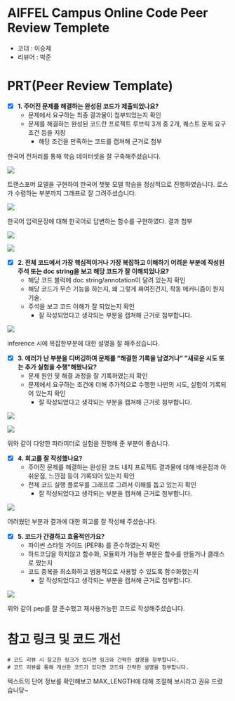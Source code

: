 # AIFFEL Campus Online Code Peer Review Templete
- 코더 : 이승제
- 리뷰어 : 박준

# PRT(Peer Review Template)
- [x]  **1. 주어진 문제를 해결하는 완성된 코드가 제출되었나요?**
    - 문제에서 요구하는 최종 결과물이 첨부되었는지 확인
    - 문제를 해결하는 완성된 코드란 프로젝트 루브릭 3개 중 2개, 
    퀘스트 문제 요구조건 등을 지칭
        - 해당 조건을 만족하는 코드를 캡쳐해 근거로 첨부


한국어 전처리를 통해 학습 데이터셋을 잘 구축해주셨습니다.

![](https://github.com/currybab/first-repository/assets/7679722/9ca09d58-e581-48c5-bd96-f3ca9b6f5bff)

트랜스포머 모델을 구현하여 한국어 챗봇 모델 학습을 정상적으로 진행하였습니다.
로스가 수렴하는 부분까지 그래프로 잘 그려주셨습니다.

![](https://github.com/currybab/first-repository/assets/7679722/d5f1102b-646d-4c44-b006-9d2fea0ec5fa)

한국어 입력문장에 대해 한국어로 답변하는 함수를 구현하였다. 결과 첨부

![](https://github.com/currybab/first-repository/assets/7679722/be663d93-4e79-40ea-bc51-9184648bc2bb)

![](https://github.com/currybab/first-repository/assets/7679722/14b2b2d0-235e-4a40-a539-fcbd1e3b4084)


    
- [x]  **2. 전체 코드에서 가장 핵심적이거나 가장 복잡하고 이해하기 어려운 부분에 작성된 
주석 또는 doc string을 보고 해당 코드가 잘 이해되었나요?**
    - 해당 코드 블럭에 doc string/annotation이 달려 있는지 확인
    - 해당 코드가 무슨 기능을 하는지, 왜 그렇게 짜여진건지, 작동 메커니즘이 뭔지 기술.
    - 주석을 보고 코드 이해가 잘 되었는지 확인
        - 잘 작성되었다고 생각되는 부분을 캡쳐해 근거로 첨부합니다.
     
![](https://github.com/currybab/first-repository/assets/7679722/6a642eb1-14e8-4cb9-9400-b64f08020575)

inference 시에 복잡한부분에 대한 설명을 잘 해주셨습니다.

        
- [x]  **3. 에러가 난 부분을 디버깅하여 문제를 “해결한 기록을 남겼거나” 
”새로운 시도 또는 추가 실험을 수행”해봤나요?**
    - 문제 원인 및 해결 과정을 잘 기록하였는지 확인
    - 문제에서 요구하는 조건에 더해 추가적으로 수행한 나만의 시도, 
    실험이 기록되어 있는지 확인
        - 잘 작성되었다고 생각되는 부분을 캡쳐해 근거로 첨부합니다.

![](https://github.com/currybab/first-repository/assets/7679722/a5c230e3-fcc9-4ebf-81b4-50bdacf29e0f)

![](https://github.com/currybab/first-repository/assets/7679722/969d827f-9985-48f2-9ed8-c5cea3a5914f)

위와 같이 다양한 파라미터로 실험을 진행해 준 부분이 좋습니다.


- [x]  **4. 회고를 잘 작성했나요?**
    - 주어진 문제를 해결하는 완성된 코드 내지 프로젝트 결과물에 대해
    배운점과 아쉬운점, 느낀점 등이 기록되어 있는지 확인
    - 전체 코드 실행 플로우를 그래프로 그려서 이해를 돕고 있는지 확인
        - 잘 작성되었다고 생각되는 부분을 캡쳐해 근거로 첨부합니다.

![](https://github.com/currybab/first-repository/assets/7679722/0265516b-2392-4329-9e4a-f1c7a46dc18b)

어려웠던 부분과 결과에 대한 회고를 잘 작성해 주셨습니다.


- [x]  **5. 코드가 간결하고 효율적인가요?**
    - 파이썬 스타일 가이드 (PEP8) 를 준수하였는지 확인
    - 하드코딩을 하지않고 함수화, 모듈화가 가능한 부분은 함수를 만들거나 클래스로 짰는지
    - 코드 중복을 최소화하고 범용적으로 사용할 수 있도록 함수화했는지
        - 잘 작성되었다고 생각되는 부분을 캡쳐해 근거로 첨부합니다.

![](https://github.com/currybab/first-repository/assets/7679722/f027dfa8-a61f-4433-9220-2fbb73be69e8)

위와 같이 pep를 잘 준수했고 재사용가능한 코드로 작성해주셨습니다.



# 참고 링크 및 코드 개선
```
# 코드 리뷰 시 참고한 링크가 있다면 링크와 간략한 설명을 첨부합니다.
# 코드 리뷰를 통해 개선한 코드가 있다면 코드와 간략한 설명을 첨부합니다.
```
텍스트의 단어 정보를 확인해보고 MAX_LENGTH에 대해 조절해 보시라고 권유 드렸습니당~

